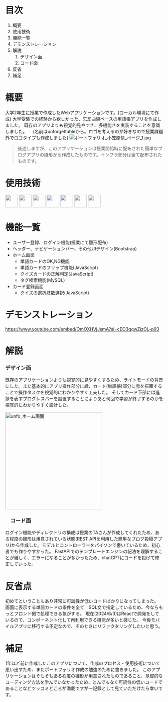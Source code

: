 # 目次
1. 概要
1. 使用技術
1. 機能一覧
1. デモンストレーション
1. 解説
    1. デザイン面
    1. コード面
1. 反省
1. 補足

# 概要
大学2年生に授業で作成したWebアプリケーションです。(ローカル環境にて作成)
大学受験での経験から欲しかった、忘却曲線ベースの単語帳アプリを作成しました。
既存のアプリよりも視覚的見やすさ、多機能さを実装することを意識しました。
　(名前はunforgettableから。ロゴを考えるのが好きなので授業課題外でロゴタイプも作成しました)
![ポートフォリオ_小笠原慎_ページ_1.jpg](https://qiita-image-store.s3.ap-northeast-1.amazonaws.com/0/3774078/ee319386-8428-96b8-d1c8-4914f50a23b4.jpeg)

>後述しますが、このアプリケーションは授業開始時に配布された簡単なブログアプリの雛形から作成したものです。インフラ部分は全て配布されたものです。

# 使用技術
<p>
  <img src="https://img.shields.io/badge/-Html5-444444.svg?logo=html5&style=popout-square" height="40">
  <img src="https://img.shields.io/badge/-Css3-1572B6.svg?logo=css3&style=popout-square" height="40">
  <img src="https://img.shields.io/badge/-Bootstrap-563D7C.svg?logo=bootstrap&style=popout-square" height="40">
  <img src="https://img.shields.io/badge/-Javascript-ffffff.svg?logo=javascript&style=popout-square" height="40">
  <img src="https://img.shields.io/badge/-FastAPI-ffffff.svg?logo=fastapi&style=popout-square" height="40">
  <img src="https://img.shields.io/badge/-Docker-ffffff.svg?logo=docker&style=popout-square" height="40">
  <img src="https://img.shields.io/badge/-Mysql-ffa500.svg?logo=mysql&style=popout-square" height="40">
</p>

# 機能一覧
- ユーザー登録、ログイン機能(授業にて雛形配布)
- ヘッダー、ナビゲーションバー、その他UIデザイン(Bootstrap)
- ホーム画面
  - 単語カードのOK,NG機能
  - 単語カードのフリップ機能(JavaScript)
  - クイズカードの正解判定(JavaScript)
  - タグ検索機能(MySQL)
- カード登録画面
  - クイズの選択肢数選択(JavaScript)

# デモンストレーション
https://www.youtube.com/embed/OmOXHVjJsmA?si=cEO3qqwZjzOL-p93

# 解説
### デザイン面
既存のアプリケーションよりも視覚的に見やすくするため、ライトモードの背景にした。また基本的にアプリ操作部分に緑、カード(単語帳)部分に赤を描画することで操作タスクを視覚的にわかりやすく工夫した。
そしてカード下部には進捗を表すプログレスバーを設置することによりあと何回で学習が終了するのかを視覚的にわかりやすく設計した。

<img width="309" alt="unfo_ホーム画面" src="https://github.com/ogaoga08/unfo_local/assets/131137413/c53b89a6-c4a7-45cf-8351-4f57acbec717">

### 　コード面
ログイン機能やディレクトリの構成は授業のTAさんが作成してくれたため、ある程度の雛形は用意されている状態(REST APIを利用した簡単なブログ投稿アプリ)から作成した。モデルとコントローラーをパイソンで書いているため、初心者でも作りやすかった。
FastAPIでのテンプレートエンジンの記法を理解することが難しく、エラーになることが多かったため、chatGPTにコードを投げて修正していった。

# 反省点
初めてということもあり非常に可読性が低いコードばかりになってしまった。
画面に表示する単語カードの条件を全て　SQL文で指定しているため、今ならもっとフロント側で処理できる気がする。
現在(2024/6/3)はReactで開発をしているので、コンポーネント化して再利用できる機能が多いと感じた。
今後モバイルアプリに移行する予定なので、そのときにリファクタリングしたいと思う。

# 補足
1年ほど前に作成したこのアプリについて、作成のプロセス・使用技術について思い出すため、またポートフォリオ作成の勉強のために書きました。
このアプリケーションはそもそもある程度の雛形が用意されたものであること、基礎的なコーディング方法を学んでいなかったため、とんでもなく可読性の低いコードであることなどツッコミどころが満載ですが一記録として見ていただけたら幸いです。

